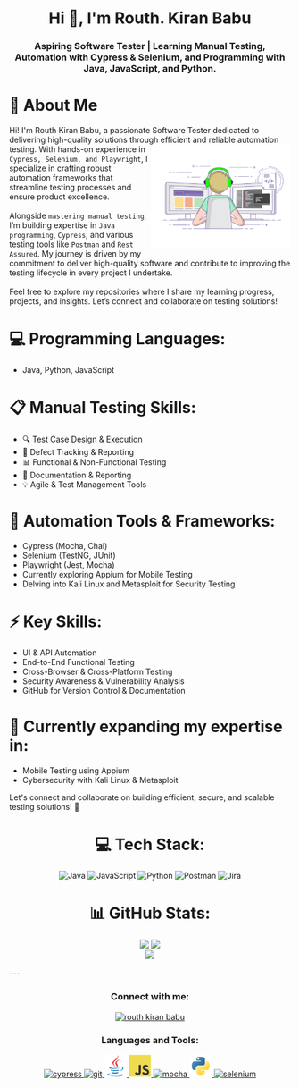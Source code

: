 <h1 align="center">Hi 👋, I'm Routh. Kiran Babu</h1>
<h3 align="center">Aspiring Software Tester | Learning Manual Testing, Automation with Cypress & Selenium, and Programming with Java, JavaScript, and Python.</h3>

# 💫 About Me
Hi! I'm Routh Kiran Babu, a passionate Software Tester dedicated to delivering high-quality solutions through efficient and reliable automation testing.<img align="right" alt="GIF" src="https://raw.githubusercontent.com/devSouvik/devSouvik/master/gif3.gif" width="250"/> With hands-on experience in `Cypress, Selenium, and Playwright`, I specialize in crafting robust automation frameworks that streamline testing processes and ensure product excellence.
<br><br>Alongside `mastering manual testing`, I’m building expertise in `Java programming`, `Cypress`, and various testing tools like `Postman` and `Rest Assured`. My journey is driven by my commitment to deliver high-quality software and contribute to improving the testing lifecycle in every project I undertake.<br><br>Feel free to explore my repositories where I share my learning progress, projects, and insights. Let’s connect and collaborate on testing solutions!

# 💻 Programming Languages:

 - Java, Python, JavaScript
# 📋 Manual Testing Skills:
 - 🔍 Test Case Design & Execution
 - 🐞 Defect Tracking & Reporting
 - 📊 Functional & Non-Functional Testing
 - 📁 Documentation & Reporting
 - 💡 Agile & Test Management Tools
# 🧪 Automation Tools & Frameworks:

 - Cypress (Mocha, Chai)
 - Selenium (TestNG, JUnit)
 - Playwright (Jest, Mocha)
 - Currently exploring Appium for Mobile Testing
 - Delving into Kali Linux and Metasploit for Security Testing
# ⚡ Key Skills:

 - UI & API Automation
 - End-to-End Functional Testing
 - Cross-Browser & Cross-Platform Testing
 - Security Awareness & Vulnerability Analysis
 - GitHub for Version Control & Documentation
# 🚀 Currently expanding my expertise in:

 - Mobile Testing using Appium
 - Cybersecurity with Kali Linux & Metasploit

Let's connect and collaborate on building efficient, secure, and scalable testing solutions! 🚀
<div align='center' width = 50%>
  
# 💻 Tech Stack:
![Java](https://img.shields.io/badge/java-%23ED8B00.svg?style=for-the-badge&logo=openjdk&logoColor=white) ![JavaScript](https://img.shields.io/badge/javascript-%23323330.svg?style=for-the-badge&logo=javascript&logoColor=%23F7DF1E) ![Python](https://img.shields.io/badge/python-3670A0?style=for-the-badge&logo=python&logoColor=ffdd54) ![Postman](https://img.shields.io/badge/Postman-FF6C37?style=for-the-badge&logo=postman&logoColor=white) ![Jira](https://img.shields.io/badge/jira-%230A0FFF.svg?style=for-the-badge&logo=jira&logoColor=white)
# 📊 GitHub Stats:
![](https://github-readme-stats.vercel.app/api?username=RouthKiranBabu&theme=dark&hide_border=false&include_all_commits=false&count_private=false)
![](https://github-readme-streak-stats.herokuapp.com/?user=RouthKiranBabu&theme=dark&hide_border=false)<br/>
![](https://github-readme-stats.vercel.app/api/top-langs/?username=RouthKiranBabu&theme=dark&hide_border=false&include_all_commits=false&count_private=false&layout=compact)
</div>
---
<h3 align="center">Connect with me:</h3>
<p align="center">
<a href="https://www.linkedin.com/in/routhkiranbabu/" target="blank"><img align="center" src="https://raw.githubusercontent.com/rahuldkjain/github-profile-readme-generator/master/src/images/icons/Social/linked-in-alt.svg" alt="routh kiran babu" height="30" width="40" /></a>
</p>

<h3 align="center">Languages and Tools:</h3>
<p align="center"> <a href="https://www.cypress.io" target="_blank" rel="noreferrer"> <img src="https://raw.githubusercontent.com/simple-icons/simple-icons/6e46ec1fc23b60c8fd0d2f2ff46db82e16dbd75f/icons/cypress.svg" alt="cypress" width="40" height="40"/> </a> <a href="https://git-scm.com/" target="_blank" rel="noreferrer"> <img src="https://www.vectorlogo.zone/logos/git-scm/git-scm-icon.svg" alt="git" width="40" height="40"/> </a> <a href="https://www.java.com" target="_blank" rel="noreferrer"> <img src="https://raw.githubusercontent.com/devicons/devicon/master/icons/java/java-original.svg" alt="java" width="40" height="40"/> </a> <a href="https://developer.mozilla.org/en-US/docs/Web/JavaScript" target="_blank" rel="noreferrer"> <img src="https://raw.githubusercontent.com/devicons/devicon/master/icons/javascript/javascript-original.svg" alt="javascript" width="40" height="40"/> </a> <a href="https://mochajs.org" target="_blank" rel="noreferrer"> <img src="https://www.vectorlogo.zone/logos/mochajs/mochajs-icon.svg" alt="mocha" width="40" height="40"/> </a> <a href="https://www.python.org" target="_blank" rel="noreferrer"> <img src="https://raw.githubusercontent.com/devicons/devicon/master/icons/python/python-original.svg" alt="python" width="40" height="40"/> </a> <a href="https://www.selenium.dev" target="_blank" rel="noreferrer"> <img src="https://raw.githubusercontent.com/detain/svg-logos/780f25886640cef088af994181646db2f6b1a3f8/svg/selenium-logo.svg" alt="selenium" width="40" height="40"/> </a> </p>


<!--
**RouthKiranBabu/RouthKiranBabu** is a ✨ _special_ ✨ repository because its `README.md` (this file) appears on your GitHub profile.

Here are some ideas to get you started:

- 🔭 I’m currently working on ...
- 🌱 I’m currently learning ...
- 👯 I’m looking to collaborate on ...
- 🤔 I’m looking for help with ...
- 💬 Ask me about ...
- 📫 How to reach me: ...
- 😄 Pronouns: ...
- ⚡ Fun fact: ...
-->
